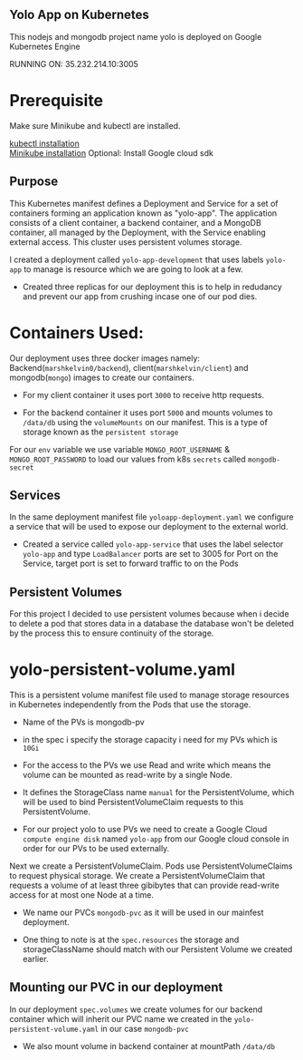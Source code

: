 ## Yolo App on Kubernetes
This nodejs and mongodb project name yolo is deployed on Google Kubernetes Engine

RUNNING ON: 35.232.214.10:3005 

# Prerequisite
Make sure Minikube and kubectl are installed.

[kubectl installation](https://kubernetes.io/docs/tasks/tools/install-kubectl/)  
[Minikube installation](https://minikube.sigs.k8s.io/docs/start/)
Optional: Install Google cloud sdk

## Purpose
This Kubernetes manifest defines a Deployment and Service for a set of containers forming an application known as "yolo-app". The application consists of a client container, a backend container, and a MongoDB container, all managed by the Deployment, with the Service enabling external access. This cluster uses persistent volumes storage.

I created a deployment called `yolo-app-development` that uses labels `yolo-app` to manage is resource which we are going to look at a few.

- Created three replicas for our deployment this is to help in redudancy and prevent our app from crushing incase one of our pod dies.

# Containers Used:
Our deployment uses three docker images namely: Backend(`marshkelvin0/backend`), client(`marshkelvin/client`) and mongodb(`mongo`) images to create our containers.

- For my client container it uses port `3000` to receive http requests.

- For the backend container it uses port `5000` and mounts volumes to `/data/db` using the `volumeMounts` on our manifest. This is a type of storage known as the `persistent storage`

For our `env` variable we use variable `MONGO_ROOT_USERNAME` & `MONGO_ROOT_PASSWORD` to load our values from k8s `secrets` called `mongodb-secret`

## Services
In the same deployment manifest file `yoloapp-deployment.yaml` we configure a service that will be used to expose our deployment to the external world.

- Created a service called `yolo-app-service` that uses the label selector `yolo-app` and type `LoadBalancer` ports are set to 3005 for Port on the Service, target port is set to forward traffic to on the Pods

## Persistent Volumes
For this project I decided to use persistent volumes because when i decide to delete a pod that stores data in a database the database won't be deleted by the process this to ensure continuity of the storage. 

# yolo-persistent-volume.yaml
This is a persistent volume manifest file used to manage storage resources in Kubernetes independently from the Pods that use the storage.

- Name of the PVs is mongodb-pv
- in the spec i specify the storage capacity i need for my PVs which is `10Gi`

- For the access to the PVs we use Read and write which means the volume can be mounted as read-write by a single Node.

- It defines the StorageClass name `manual` for the PersistentVolume, which will be used to bind PersistentVolumeClaim requests to this PersistentVolume.

- For our project yolo to use PVs we need to create a Google Cloud `compute engine disk` named `yolo-app` from our Google cloud console in order for our PVs to be used externally.

Next we create a PersistentVolumeClaim. Pods use PersistentVolumeClaims to request physical storage. We create a PersistentVolumeClaim that requests a volume of at least three gibibytes that can provide read-write access for at most one Node at a time.

- We name our PVCs `mongodb-pvc` as it will be used in our mainfest deployment.

- One thing to note is at the `spec.resources` the storage and storageClassName should match with our Persistent Volume we created earlier.

## Mounting our PVC in our deployment
In our deployment `spec.volumes` we create volumes for our backend container which will inherit our PVC name we created in the `yolo-persistent-volume.yaml` in our case `mongodb-pvc`

- We also mount volume in backend container at mountPath `/data/db`

